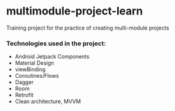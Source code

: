 # multimodule-project-learn
Training project for the practice of creating multi-module projects

### Technologies used in the project:

* Android Jetpack Components
* Material Design
* viewBinding
* Coroutines/Flows
* Dagger
* Room
* Retrofit
* Clean architecture, MVVM
